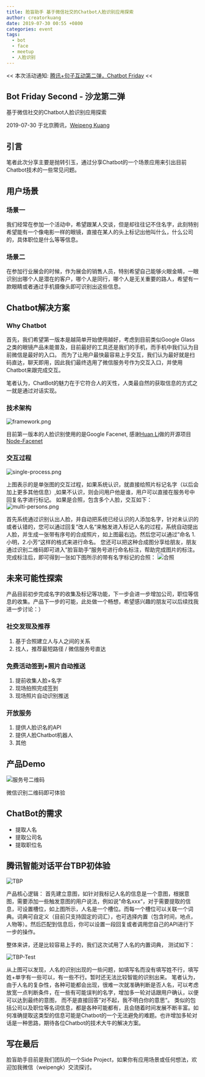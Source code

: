 ```yaml
---
title: 脸盲助手 基于微信社交的Chatbot人脸识别应用探索
author: creatorkuang
date: 2019-07-30 00:55 +0800
categories: event
tags:
  - bot
  - face
  - meetup
  - 人脸识别
---
```


<< 本次活动通知: [腾讯+句子互动第二弹，Chatbot Friday](https://mp.weixin.qq.com/s/fbY9BVLIqhy6Uwls0g4fRQ) <<

## Bot Friday Second - 沙龙第二弹

基于微信社交的Chatbot人脸识别应用探索

2019-07-30 于北京腾讯，[Weipeng Kuang](https://github.com/creatorkuang)

## 引言

笔者此次分享主要是抛转引玉，通过分享Chatbot的一个场景应用来引出目前Chatbot技术的一些常见问题。
<!--more-->
## 用户场景

### 场景一

我们经常在参加一个活动中，希望跟某人交谈，但是却往往记不住名字，此刻特别希望能有一个像电影一样的眼镜，直接在某人的头上标记出他叫什么，什么公司的，具体职位是什么等等信息。

### 场景二

在参加行业展会的时候，作为展会的销售人员，特别希望自己能够火眼金睛，一眼识别出哪个人是潜在的客户，哪个人是同行，哪个人是无关重要的路人，希望有一款眼睛或者通过手机摄像头即可识别出这些信息。

## Chatbot解决方案

### Why Chatbot

首先，我们希望第一版本是越简单开始使用越好，考虑到目前类似Google Glass之类的眼镜产品未能普及，目前最好的工具还是我们的手机，而手机中我们认为目前微信是最好的入口。
而为了让用户最快最容易上手交互，我们认为最好就是扫码直达，聊天即用，因此我们最终选用了微信服务号作为交互入口，并使用Chatbot来跟完成交互。

笔者认为，ChatBot的魅力在于它符合人的天性，人类最自然的获取信息的方式之一就是通过对话实现。

### 技术架构

![framework.png](/assets/2019/face-blinder/framework.png)

目前第一版本的人脸识别使用的是Google Facenet, 感谢[Huan Li](https://github.com/huan)做的开源项目[Node-Facenet](https://github.com/huan/node-facenet)

### 交互过程

![single-process.png](/assets/2019/face-blinder/single-process.png)

上图表示的是单张图的交互过程，如果系统认识，就直接给照片标记名字（以后会加上更多其他信息）,如果不认识，则会问用户他是谁，用户可以直接在服务号中回复名字进行标记。
如果是合照，包含多个人脸，交互如下：
![multi-persons.png](/assets/2019/face-blinder/multi-persons.png)

首先系统通过识别认出人脸，并自动把系统已经认识的人添加名字，针对未认识的或者认错的，您可以通过回复”改人名“来触发进入标记人名的过程，系统自动提出人脸，并生成一张带有序号的合成照片，如上图最右边。然后您可以通过”命名 1.小明，2.小芳“这样的格式来进行命名。 您还可以把这种合成图分享给朋友，朋友通过识别二维码即可进入”脸盲助手“服务号进行命名标注，帮助完成图片的标注。
完成标注后，即可得到一张如下图所示的带有名字标记的合照：
![合照](/assets/2019/face-blinder/group-photo.jpg)

## 未来可能性探索

产品目前初步完成名字的收集及标记等功能，下一步会进一步增加公司，职位等信息的收集。产品下一步的可能，此处做一个畅想，希望感兴趣的朋友可以后续找我进一步讨论：）

### 社交发现及推荐

 1. 基于合照建立人与人之间的关系
 2. 找人，推荐最短路径 / 微信服务号直达

### 免费活动签到+照片自动推送

 1. 提前收集人脸+名字
 2. 现场拍照完成签到
 3. 现场照片自动识别推送

### 开放服务

 1. 提供人脸识名的API
 2. 提供人脸Chatbot机器人
 3. 其他

## 产品Demo

![服务号二维码](/assets/2019/face-blinder/qrcode.jpg)

微信识别二维码即可体验

## ChatBot的需求

- 提取人名
- 提取公司名
- 提取职位名

## 腾讯智能对话平台TBP初体验

![TBP](/assets/2019/face-blinder/tbp.png)

产品核心逻辑： 首先建立意图，如针对我标记人名的信息是一个意图，根据意图，需要添加一些触发意图的用户说法，例如说”命名xxx“，对于需要提取的信息，可设置槽位，如上图所示，人名是一个槽位。而每一个槽位可以关联一个词典。词典可自定义（目前只支持固定的词汇），也可选择内置（包含时间，地点，人物等）。然后匹配到信息后，你可以设置一段回复或者调用您自己的API进行下一步的操作。

整体来讲，还是比较容易上手的，我们这次试用了人名的内置词典， 测试如下：

![TBP-Test](/assets/2019/face-blinder/tbp-test.png)

从上图可以发现，人名的识别出现的一些问题，如填写名而没有填写姓不行，填写姓+单字有一些可以，有一些不行。暂时还无法比较智能的识别出来。 笔者认为，由于人名的复杂性，各种可能都会出现，很难一次就准确判断是否人名，可以考虑放宽一点判断条件，在一些有可能误判的名字，增加多一轮对话跟用户确认，以便可以达到最终的意图， 而不是直接回答”对不起，我不明白你的意思“。 类似的包括公司以及职位等名词信息，都是各种可能都有，且会随着时间发展不断丰富。如何准确提取这类型的信息可能是Chatbot的一个无法避免的难题。也许增加多轮对话是一种思路，期待各位Chatbot的技术大牛的解决方案。

## 写在最后

脸盲助手目前是我们团队的一个Side Project，如果你有应用场景或任何想法，欢迎加我微信（weipengk）交流探讨。
